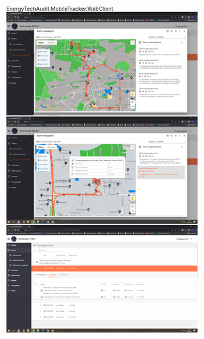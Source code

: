 EnergyTechAudit.MobileTracker.WebClient
![Alt text](/documents/screens/screen1.png?raw=true)
![Alt text](/documents/screens/screen2.png?raw=true)
![Alt text](/documents/screens/screen3.png?raw=true)
